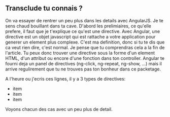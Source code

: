 ## Transclude tu connais ?
On va essayer de rentrer un peu plus dans les details avec AngularJS. Je te sens chaud bouillant dans ta cave. D'abord les prelimiaires, ce qu'elle prefere, il faut que je t'explique ce qu'est une directive. Avec Angular, une directive est un objet javascript qui est rattache a votre application pour generer un element plus complexe. C'est ma definition, donc si tu te dis que ca veut rien dire, c'est normal. Je pense que tu comprendras cela a la fin de l'article. Tu peux donc trouver une directive sous la forme d'un element HTML, d'un attribut ou encore d'une fonction dans ton controller. Angular te fourni deja un panel de directives (ng-click, ng-repeat, ng-show, ...) mais il arrive regulirement que tu ne trouves pas ton bonheur dans ce packetage.

A l'heure ou j'ecris ces lignes, il y a 3 types de directives:
- item
- item
- item

Voyons chacun des cas avec un peu plus de detail.

### 





